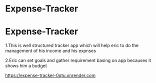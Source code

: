 # Expense-Tracker
# Expense-Tracker
1.This is well structured   tracker app  which will help eric to do the management of his income and his expnses  

2.Eric can set goals and gather requirement basing on app becauses it shows him a budget



https://expense-tracker-0qtu.onrender.com
